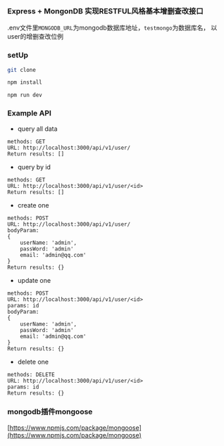 ### Express + MongonDB 实现RESTFUL风格基本增删查改接口

.env文件里`MONGODB_URL`为mongodb数据库地址，`testmongo`为数据库名， 以user的增删查改位例

### setUp

```bash
git clone 

npm install

npm run dev

```

### Example API

- query all data

```
methods: GET
URL: http://localhost:3000/api/v1/user/
Return results: []
```

- query by id

```
methods: GET
URL: http://localhost:3000/api/v1/user/<id>
Return results: []
```

- create one

```
methods: POST
URL: http://localhost:3000/api/v1/user/
bodyParam: 
{
    userName: 'admin',
    passWord: 'admin'
    email: 'admin@qq.com'
}
Return results: {}
```

- update one

```
methods: POST
URL: http://localhost:3000/api/v1/user/<id>
params: id
bodyParam: 
{
    userName: 'admin',
    passWord: 'admin'
    email: 'admin@qq.com'
}
Return results: {}

```

- delete one

```
methods: DELETE
URL: http://localhost:3000/api/v1/user/<id>
params: id
Return results: {}

```

### mongodb插件mongoose
[https://www.npmjs.com/package/mongoose](https://www.npmjs.com/package/mongoose)
